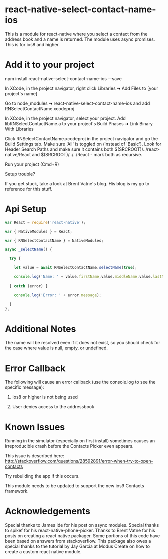 # react-native-select-contact-name-ios

This is a module for react-native where you select a contact from the address book and a name is returned. The module uses async promises. This is for ios8 and higher.

# Add it to your project

npm install react-native-select-contact-name-ios --save

In XCode, in the project navigator, right click Libraries ➜ Add Files to [your project's name]

Go to node_modules ➜ react-native-select-contact-name-ios and add RNSelectContactName.xcodeproj

In XCode, in the project navigator, select your project. Add libRNSelectContactName.a to your project's Build Phases ➜ Link Binary With Libraries

Click RNSelectContactName.xcodeproj in the project navigator and go the Build Settings tab. Make sure 'All' is toggled on (instead of 'Basic'). Look for Header Search Paths and make sure it contains both $(SRCROOT)/../react-native/React and $(SRCROOT)/../../React - mark both as recursive.

Run your project (Cmd+R)

Setup trouble?

If you get stuck, take a look at Brent Vatne's blog. His blog is my go to reference for this stuff.

# Api Setup

```js
var React = require('react-native');

var { NativeModules } = React;

var { RNSelectContactName } = NativeModules;

async _selectName() {

  try {

    let value = await RNSelectContactName.selectName(true);

    console.log('Name: ' + value.firstName,value.middleName,value.lastName);

  } catch (error) {

    console.log('Error: ' + error.message);

  }
},
```

# Additional Notes

The name will be resolved even if it does not exist, so you should check for the case where value is null, empty, or undefined.

# Error Callback

The following will cause an error callback (use the console.log to see the specific message):

1) Ios8 or higher is not being used

2) User denies access to the addressbook

# Known Issues

Running in the simulator (especially on first install) sometimes causes an irreproducible crash before the Contacts Picker even appears.

This issue is described here: http://stackoverflow.com/questions/28592891/error-when-try-to-open-contacts

Try rebuilding the app if this occurs.

This module needs to be updated to support the new ios9 Contacts framework.

# Acknowledgements

Special thanks to James Ide for his post on async modules. Special thanks to spikef for his react-native-phone-picker. Thanks to Brent Vatne for his posts on creating a react native packager. Some portions of this code have been based on answers from stackoverflow. This package also owes a special thanks to the tutorial by Jay Garcia at Modus Create on how to create a custom react native module.
